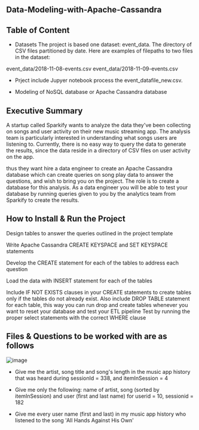 ## Data-Modeling-with-Apache-Cassandra

## Table of Content 

 - Datasets
The project is based  one dataset: event_data. The directory of CSV files partitioned by date. Here are examples of filepaths to two files in the dataset:

event_data/2018-11-08-events.csv
event_data/2018-11-09-events.csv

- Prject include Jupyer notebook process the event_datafile_new.csv.

- Modeling of NoSQL database or Apache Cassandra database


## Executive Summary

A startup called Sparkify wants to analyze the data they've been collecting on songs and user activity on their new music streaming app. The analysis team is particularly interested in understanding what songs users are listening to. Currently, there is no easy way to query the data to generate the results, since the data reside in a directory of CSV files on user activity on the app.

thus they want hire a data engineer to create an Apache Cassandra database which can create queries on song play data to answer the questions, and wish to bring you on the project. The role is to create a database for this analysis. As a data engineer you will be able to test your database by running queries given to you by the analytics team from Sparkify to create the results.




## How to Install & Run the Project

Design tables to answer the queries outlined in the project template

Write Apache Cassandra CREATE KEYSPACE and SET KEYSPACE statements

Develop the CREATE statement for each of the tables to address each question

Load the data with INSERT statement for each of the tables

Include IF NOT EXISTS clauses in your CREATE statements to create tables only if the tables do not already exist. Also include DROP TABLE statement for each table, this way you can run drop and create tables whenever you want to reset your database and test your ETL pipeline
Test by running the proper select statements with the correct WHERE clause

## Files & Questions to be worked with are as follows

![image](https://user-images.githubusercontent.com/103359089/210189758-29b7dde1-43b4-4f38-ba9f-47f6a41c9321.png)

- Give me the artist, song title and song's length in the music app history that was heard during sessionId = 338, and itemInSession = 4

- Give me only the following: name of artist, song (sorted by itemInSession) and user (first and last name) for userid = 10, sessionid = 182

- Give me every user name (first and last) in my music app history who listened to the song 'All Hands Against His Own'



